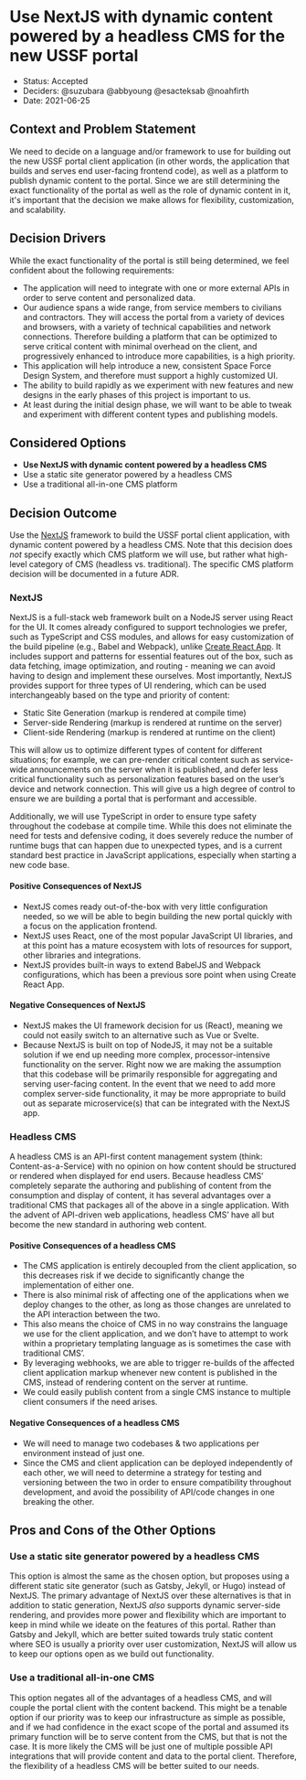 # Use NextJS with dynamic content powered by a headless CMS for the new USSF portal

- Status: Accepted
- Deciders: @suzubara @abbyoung @esacteksab @noahfirth
- Date: 2021-06-25

## Context and Problem Statement

We need to decide on a language and/or framework to use for building out the new USSF portal client application (in other words, the application that builds and serves end user-facing frontend code), as well as a platform to publish dynamic content to the portal. Since we are still determining the exact functionality of the portal as well as the role of dynamic content in it, it's important that the decision we make allows for flexibility, customization, and scalability.

## Decision Drivers

While the exact functionality of the portal is still being determined, we feel confident about the following requirements:

- The application will need to integrate with one or more external APIs in order to serve content and personalized data.
- Our audience spans a wide range, from service members to civilians and contractors. They will access the portal from a variety of devices and browsers, with a variety of technical capabilities and network connections. Therefore building a platform that can be optimized to serve critical content with minimal overhead on the client, and progressively enhanced to introduce more capabilities, is a high priority.
- This application will help introduce a new, consistent Space Force Design System, and therefore must support a highly customized UI.
- The ability to build rapidly as we experiment with new features and new designs in the early phases of this project is important to us.
- At least during the initial design phase, we will want to be able to tweak and experiment with different content types and publishing models.

## Considered Options

- **Use NextJS with dynamic content powered by a headless CMS**
- Use a static site generator powered by a headless CMS
- Use a traditional all-in-one CMS platform

## Decision Outcome

Use the [NextJS](https://nextjs.org/) framework to build the USSF portal client application, with dynamic content powered by a headless CMS. Note that this decision does _not_ specify exactly which CMS platform we will use, but rather what high-level category of CMS (headless vs. traditional). The specific CMS platform decision will be documented in a future ADR.

### NextJS

NextJS is a full-stack web framework built on a NodeJS server using React for the UI. It comes already configured to support technologies we prefer, such as TypeScript and CSS modules, and allows for easy customization of the build pipeline (e.g., Babel and Webpack), unlike [Create React App](https://create-react-app.dev/). It includes support and patterns for essential features out of the box, such as data fetching, image optimization, and routing - meaning we can avoid having to design and implement these ourselves. Most importantly, NextJS provides support for three types of UI rendering, which can be used interchangeably based on the type and priority of content:

- Static Site Generation (markup is rendered at compile time)
- Server-side Rendering (markup is rendered at runtime on the server)
- Client-side Rendering (markup is rendered at runtime on the client)

This will allow us to optimize different types of content for different situations; for example, we can pre-render critical content such as service-wide announcements on the server when it is published, and defer less critical functionality such as personalization features based on the user’s device and network connection. This will give us a high degree of control to ensure we are building a portal that is performant and accessible.

Additionally, we will use TypeScript in order to ensure type safety throughout the codebase at compile time. While this does not eliminate the need for tests and defensive coding, it does severely reduce the number of runtime bugs that can happen due to unexpected types, and is a current standard best practice in JavaScript applications, especially when starting a new code base.

#### Positive Consequences of NextJS

- NextJS comes ready out-of-the-box with very little configuration needed, so we will be able to begin building the new portal quickly with a focus on the application frontend.
- NextJS uses React, one of the most popular JavaScript UI libraries, and at this point has a mature ecosystem with lots of resources for support, other libraries and integrations.
- NextJS provides built-in ways to extend BabelJS and Webpack configurations, which has been a previous sore point when using Create React App.

#### Negative Consequences of NextJS

- NextJS makes the UI framework decision for us (React), meaning we could not easily switch to an alternative such as Vue or Svelte.
- Because NextJS is built on top of NodeJS, it may not be a suitable solution if we end up needing more complex, processor-intensive functionality on the server. Right now we are making the assumption that this codebase will be primarily responsible for aggregating and serving user-facing content. In the event that we need to add more complex server-side functionality, it may be more appropriate to build out as separate microservice(s) that can be integrated with the NextJS app.

### Headless CMS

A headless CMS is an API-first content management system (think: Content-as-a-Service) with no opinion on how content should be structured or rendered when displayed for end users. Because headless CMS’ completely separate the authoring and publishing of content from the consumption and display of content, it has several advantages over a traditional CMS that packages all of the above in a single application. With the advent of API-driven web applications, headless CMS’ have all but become the new standard in authoring web content.

#### Positive Consequences of a headless CMS

- The CMS application is entirely decoupled from the client application, so this decreases risk if we decide to significantly change the implementation of either one.
- There is also minimal risk of affecting one of the applications when we deploy changes to the other, as long as those changes are unrelated to the API interaction between the two.
- This also means the choice of CMS in no way constrains the language we use for the client application, and we don’t have to attempt to work within a proprietary templating language as is sometimes the case with traditional CMS’.
- By leveraging webhooks, we are able to trigger re-builds of the affected client application markup whenever new content is published in the CMS, instead of rendering content on the server at runtime.
- We could easily publish content from a single CMS instance to multiple client consumers if the need arises.

#### Negative Consequences of a headless CMS

- We will need to manage two codebases & two applications per environment instead of just one.
- Since the CMS and client application can be deployed independently of each other, we will need to determine a strategy for testing and versioning between the two in order to ensure compatibility throughout development, and avoid the possibility of API/code changes in one breaking the other.

## Pros and Cons of the Other Options

### Use a static site generator powered by a headless CMS

This option is almost the same as the chosen option, but proposes using a different static site generator (such as Gatsby, Jekyll, or Hugo) instead of NextJS. The primary advantage of NextJS over these alternatives is that in addition to static generation, NextJS _also_ supports dynamic server-side rendering, and provides more power and flexibility which are important to keep in mind while we ideate on the features of this portal. Rather than Gatsby and Jekyll, which are better suited towards truly static content where SEO is usually a priority over user customization, NextJS will allow us to keep our options open as we build out functionality.

### Use a traditional all-in-one CMS

This option negates all of the advantages of a headless CMS, and will couple the portal client with the content backend. This might be a tenable option if our priority was to keep our infrastructure as simple as possible, and if we had confidence in the exact scope of the portal and assumed its primary function will be to serve content from the CMS, but that is not the case. It is more likely the CMS will be just one of multiple possible API integrations that will provide content and data to the portal client. Therefore, the flexibility of a headless CMS will be better suited to our needs.

